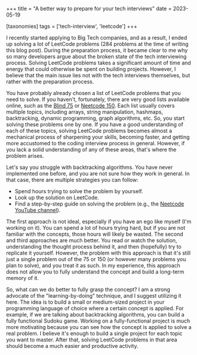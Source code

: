 +++
title = "A better way to prepare for your tech interviews"
date = 2023-05-19

[taxonomies]
tags = ['tech-interview', 'leetcode']
+++

I recently started applying to Big Tech companies, and as a result, I ended up solving a lot of LeetCode problems (284 problems at the time of writing this blog post). During the preparation process, it became clear to me why so many developers argue about the broken state of the tech interviewing process. Solving LeetCode problems takes a significant amount of time and energy that could otherwise be spent on building projects. However, I believe that the main issue lies not with the tech interviews themselves, but rather with the preparation process.

You have probably already chosen a list of LeetCode problems that you need to solve. If you haven't, fortunately, there are very good lists available online, such as the [Blind 75](https://leetcode.com/discuss/general-discussion/460599/blind-75-leetcode-questions) or [Neetcode 150](https://neetcode.io/practice). Each list usually covers multiple topics, including arrays, string manipulation, hashmaps, backtracking, dynamic programming, graph algorithms, etc. So, you start solving these problems one by one. If you have a good understanding of each of these topics, solving LeetCode problems becomes almost a mechanical process of sharpening your skills, becoming faster, and getting more accustomed to the coding interview process in general. However, if you lack a solid understanding of any of these areas, that's where the problem arises.

Let's say you struggle with backtracking algorithms. You have never implemented one before, and you are not sure how they work in general. In that case, there are multiple strategies you can follow:

- Spend hours trying to solve the problem by yourself.
- Look up the solution on LeetCode.
- Find a step-by-step guide on solving the problem (e.g., the [Neetcode YouTube channel](https://www.youtube.com/c/neetcode)).

The first approach is not ideal, especially if you have an ego like myself (I'm working on it). You can spend a lot of hours trying hard, but if you are not familiar with the concepts, those hours will likely be wasted. The second and third approaches are much better. You read or watch the solution, understanding the thought process behind it, and then (hopefully) try to replicate it yourself. However, the problem with this approach is that it's still just a single problem out of the 75 or 150 (or however many problems you plan to solve), and you treat it as such. In my experience, this approach does not allow you to fully understand the concept and build a long-term memory of it.

So, what can we do better to fully grasp the concept? I am a strong advocate of the "learning-by-doing" technique, and I suggest utilizing it here. The idea is to build a small or medium-sized project in your programming language of choice where a certain concept is applied. For example, if we are talking about backtracking algorithms, you can build a fully functional Sudoku game. Working on a fully-functional project is much more motivating because you can see how the concept is applied to solve a real problem. I believe it's enough to build a single project for each topic you want to master. After that, solving LeetCode problems in that area should become a much easier and productive activity.
